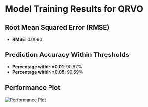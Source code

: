 # Model Training Results for QRVO

## Root Mean Squared Error (RMSE)
- **RMSE**: 0.0090

## Prediction Accuracy Within Thresholds
- **Percentage within ±0.01**: 90.87%
- **Percentage within ±0.05**: 99.59%

## Performance Plot
![Performance Plot](../imgs/QRVO.png)
